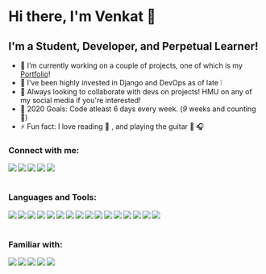 <!--

**Venkatavaradan-R/venkatavaradan-r** is a ✨ _special_ ✨ repository because its `README.md` (this file) appears on your GitHub profile.
-->

# Hi there, I'm Venkat 👋

## I'm a Student, Developer, and Perpetual Learner!

- 🔭 I’m currently working on a couple of projects, one of which is my [Portfolio][portfolio]!
- 🌱 I’ve been highly invested in Django and DevOps as of late :grey_exclamation:
- 👯 Always looking to collaborate with devs on projects! HMU on any of my social media if you're interested!
- 🥅 2020 Goals: Code atleast 6 days every week. (_9_ weeks and counting:muscle:)
- ⚡ Fun fact: I love reading :book: , and playing the guitar :guitar: :headphones:

### Connect with me:

[<img align="left" src="https://img.icons8.com/fluent/48/000000/person-male.png"/>][portfolio]
[<img align="left" src="https://img.icons8.com/color/48/000000/linkedin.png"/>][linkedin]
[<img align="left" src="https://img.icons8.com/fluent/48/000000/instagram-new.png"/>][instagram]
[<img align="left" src="https://img.icons8.com/fluent/48/000000/twitter.png"/>][twitter]
[<img align="left" src="https://img.icons8.com/fluent/48/000000/facebook-new.png"/>][facebook]

<br />
<br />

### Languages and Tools:

<img align="left" src="https://img.icons8.com/color/32/000000/c-programming.png"/>
<img align="left" src="https://img.icons8.com/color/32/000000/c-plus-plus-logo.png"/>
<img align="left" src="https://img.icons8.com/color/32/000000/python.png"/>
<img align="left" src="https://img.icons8.com/color/32/000000/git.png"/>
<img align="left" src="https://img.icons8.com/fluent/32/000000/github.png"/>
<img align="left" src="https://img.icons8.com/dusk/32/000000/anaconda.png"/>
<img align="left" src="https://img.icons8.com/color/32/000000/django.png"/>
<img align="left" src="https://img.icons8.com/color/32/000000/ubuntu--v1.png"/>
<img align="left" src="https://img.icons8.com/color/32/000000/debian.png"/>
<img align="left" src="https://img.icons8.com/ios/32/000000/mysql-logo.png"/>
<img align="left" src="https://img.icons8.com/color/32/000000/postgreesql.png"/>
<img align="left" src="https://img.icons8.com/color/32/000000/mongodb.png"/>
<img align="left" src="https://img.icons8.com/nolan/32/cloud.png"/>
<img align="left" src="https://img.icons8.com/color/32/000000/google-cloud-platform.png"/>
<img align="left" src="https://img.icons8.com/color/32/000000/amazon-web-services.png"/>
<img align="left" src="https://img.icons8.com/color/32/000000/nginx.png"/>

<br />
<br />

### Familiar with:

<img align="left" src="https://img.icons8.com/color/32/000000/html-5.png"/>
<img align="left" src="https://img.icons8.com/color/32/000000/css3.png"/>
<img align="left" src="https://img.icons8.com/color/32/000000/javascript-logo-1.png"/>
<img align="left" src="https://img.icons8.com/officel/32/000000/react.png"/>
<img align="left" src="https://img.icons8.com/color/32/000000/firebase.png"/>

[portfolio]: https://venkatavaradans-portfolio.herokuapp.com/index.html
[linkedin]: https://www.linkedin.com/in/venkatavaradan-raghuraman-965445193/
[instagram]: https://www.instagram.com/venky.png/
[twitter]: https://twitter.com/Zora_Awakened_
[facebook]: https://www.facebook.com/venkat.varadhan.56
